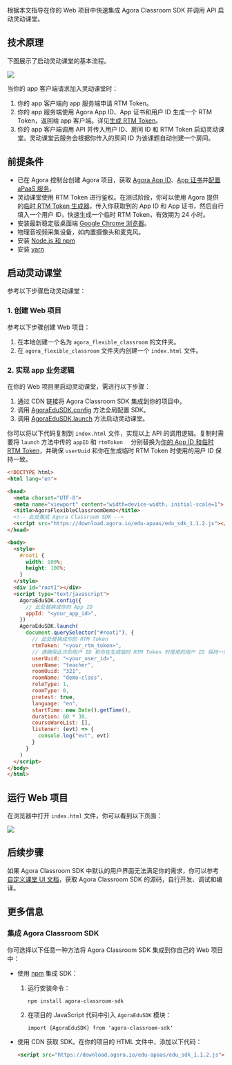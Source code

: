 根据本文指导在你的 Web 项目中快速集成 Agora Classroom SDK 并调用 API 启动灵动课堂。

## 技术原理

下图展示了启动灵动课堂的基本流程。

![](https://web-cdn.agora.io/docs-files/1626925692656)

当你的 app 客户端请求加入灵动课堂时：

1. 你的 app 客户端向 app 服务端申请 RTM Token。
2. 你的 app 服务端使用 Agora App ID、App 证书和用户 ID 生成一个 RTM Token，返回给 app 客户端。详见[生成 RTM Token](/cn/Real-time-Messaging/token_server_rtm)。
3. 你的 app 客户端调用 API 并传入用户 ID、房间 ID 和 RTM Token 启动灵动课堂。灵动课堂云服务会根据你传入的房间 ID 为该课题自动创建一个房间。

<a name="prerequisites"></a>

## 前提条件

- 已在 Agora 控制台创建 Agora 项目，获取 [Agora App ID](/cn/Agora%20Platform/get_appid_token#%E8%8E%B7%E5%8F%96-app-id)、[App 证书](/cn/Agora%20Platform/get_appid_token#%E8%8E%B7%E5%8F%96-app-%E8%AF%81%E4%B9%A6)并[配置 aPaaS 服务](/cn/agora-class/agora_class_prep?platform=Web)。
- 灵动课堂使用 RTM Token 进行鉴权。在测试阶段，你可以使用 Agora 提供的[临时 RTM Token 生成器](https://webdemo.agora.io/token-builder/)，传入你获取到的 App ID 和 App 证书，然后自行填入一个用户 ID，快速生成一个临时 RTM Token，有效期为 24 小时。
- 安装最新稳定版桌面端 [Google Chrome 浏览器](https://www.google.cn/chrome/)。
- 物理音视频采集设备，如内置摄像头和麦克风。
- 安装 [Node.js 和 npm](https://www.npmjs.com/)
- 安装 [yarn](https://yarnpkg.com/)

## 启动灵动课堂

参考以下步骤启动灵动课堂：

### 1. 创建 Web 项目

参考以下步骤创建 Web 项目：

1. 在本地创建一个名为 `agora_flexible_classroom` 的文件夹。
2. 在 `agora_flexible_classroom` 文件夹内创建一个 `index.html` 文件。

### 2. 实现 app 业务逻辑

在你的 Web 项目里启动灵动课堂，需进行以下步骤：

1. 通过 CDN 链接将 Agora Classroom SDK 集成到你的项目中。
2. 调用 [AgoraEduSDK.config]() 方法全局配置 SDK。
3. 调用 [AgoraEduSDK.launch]() 方法启动灵动课堂。

你可以将以下代码复制到 `index.html` 文件，实现以上 API 的调用逻辑。复制时需要将 `launch` 方法中传的 `appID`  和 `rtmToken  ` 分别替换为[你的 App ID 和临时 RTM Token](#prerequisites)，并确保 `userUuid` 和你在生成临时 RTM Token 时使用的用户 ID 保持一致。

```html
<!DOCTYPE html>
<html lang="en">

<head>
  <meta charset="UTF-8">
  <meta name="viewport" content="width=device-width, initial-scale=1">
  <title>AgoraFlexibleClassroomDemo</title>
  <!-- 此处集成 Agora Classroom SDK -->
  <script src="https://download.agora.io/edu-apaas/edu_sdk_1.1.2.js"></script>
</head>

<body>
  <style>
    #root1 {
      width: 100%;
      height: 100%;
    }
  </style>
  <div id="root1"></div>
  <script type="text/javascript">
    AgoraEduSDK.config({
      // 此处替换成你的 App ID
      appId: "<your_app_id>",
    })
    AgoraEduSDK.launch(
      document.querySelector("#root1"), {
        // 此处替换成你的 RTM Token
        rtmToken: "<your_rtm_token>",
        // 请确保此次的用户 ID 和你在生成临时 RTM Token 时使用的用户 ID 保持一致
        userUuid: "<your_user_id>",
        userName: "teacher",
        roomUuid: "321",
        roomName: "demo-class",
        roleType: 1,
        roomType: 0,
        pretest: true,
        language: "en",
        startTime: new Date().getTime(),
        duration: 60 * 30,
        courseWareList: [],
        listener: (evt) => {
          console.log("evt", evt)
        }
      }
    )
  </script>
</body>
</html>
```

## 运行 Web 项目

在浏览器中打开 `index.html` 文件，你可以看到以下页面：

![](https://web-cdn.agora.io/docs-files/1621308595366)

## 后续步骤

如果 Agora Classroom SDK 中默认的用户界面无法满足你的需求，你可以参考[自定义课堂 UI 文档]()，获取 Agora Classroom SDK 的源码，自行开发、调试和编译。

## 更多信息

### 集成 Agora Classroom SDK

你可选择以下任意一种方法将 Agora Classroom SDK 集成到你自己的 Web 项目中：

- 使用 [npm](https://www.npmjs.com/package/agora-classroom-sdk) 集成 SDK：

  1. 运行安装命令：

     ```
     npm install agora-classroom-sdk
     ```

  2. 在项目的 JavaScript 代码中引入 `AgoraEduSDK` 模块：

     ```
     import {AgoraEduSDK} from 'agora-classroom-sdk'
     ```

- 使用 CDN 获取 SDK。在你的项目的 HTML 文件中，添加以下代码：

  ```html
  <script src="https://download.agora.io/edu-apaas/edu_sdk_1.1.2.js"></script>
  ```